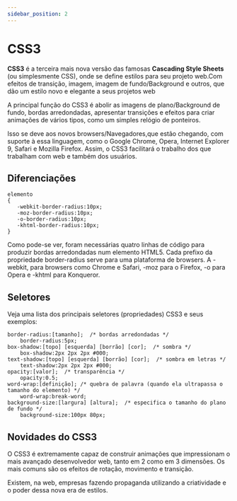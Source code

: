 ```yaml
---
sidebar_position: 2
---
```


# CSS3

**CSS3** é a terceira mais nova versão das famosas **Cascading Style Sheets** (ou simplesmente CSS), onde se define estilos para seu projeto web.Com efeitos de transição, imagem, imagem de fundo/Background e outros, que dão um estilo novo e elegante a seus projetos web

A principal função do CSS3 é abolir as imagens de plano/Background de fundo, bordas arredondadas, apresentar transições e efeitos para criar animações de vários tipos, como um simples relógio de ponteiros.

Isso se deve aos novos browsers/Navegadores,que estão chegando, com suporte à essa linguagem, como o Google Chrome, Opera, Internet Explorer 9, Safari e Mozilla Firefox. Assim, o CSS3 facilitará o trabalho dos que trabalham com web e também dos usuários.

## Diferenciações

```
elemento
{
   -webkit-border-radius:10px;
   -moz-border-radius:10px;
   -o-border-radius:10px;
   -khtml-border-radius:10px;
}
```

Como pode-se ver, foram necessárias quatro linhas de código para produzir bordas arredondadas num elemento HTML5. Cada prefixo da propriedade border-radius serve para uma plataforma de browsers. A -webkit, para browsers como Chrome e Safari, -moz para o Firefox, -o para Opera e -khtml para Konqueror.

## Seletores

Veja uma lista dos principais seletores (propriedades) CSS3 e seus exemplos:

```
border-radius:[tamanho];  /* bordas arredondadas */
    border-radius:5px;
box-shadow:[topo] [esquerda] [borrão] [cor];  /* sombra */
    box-shadow:2px 2px 2px #000;
text-shadow:[topo] [esquerda] [borrão] [cor];  /* sombra em letras */
    text-shadow:2px 2px 2px #000;
opacity:[valor];  /* transparência */
    opacity:0.5;
word-wrap:[definição]; /* quebra de palavra (quando ela ultrapassa o tamanho do elemento) */
    word-wrap:break-word;
background-size:[largura] [altura];  /* especifica o tamanho do plano de fundo */
    background-size:100px 80px;
```

## Novidades do CSS3

O CSS3 é extremamente capaz de construir animações que impressionam o mais avançado desenvolvedor web, tanto em 2 como em 3 dimensões. Os mais comuns são os efeitos de rotação, movimento e transição.

Existem, na web, empresas fazendo propaganda utilizando a criatividade e o poder dessa nova era de estilos.
